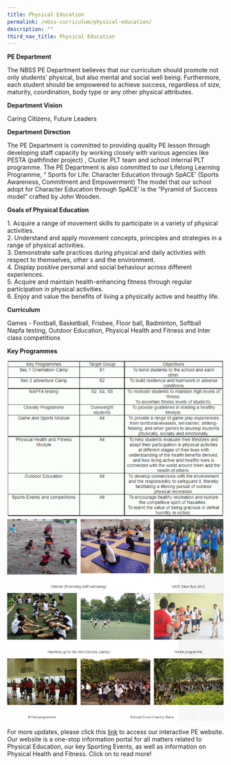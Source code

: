 ```yaml
---
title: Physical Education
permalink: /nbss-curriculum/physical-education/
description: ""
third_nav_title: Physical Education
---
```

<p><strong>PE Department</strong></p>
<p>The NBSS PE Department believes that our curriculum should promote not only students' physical, but also mental and social well being. Furthermore, each student should be empowered to achieve success, regardless of size, maturity, coordination, body type or any other physical attributes.&nbsp;</p>
<p><strong>Department Vision</strong></p>
<p>Caring Citizens, Future Leaders</p>
<p><strong>Department Direction</strong></p>
<p>The PE Department is committed to providing quality PE lesson through developing staff capacity by working closely with various agencies like PESTA (pathfinder project) , Cluster PLT team and school internal PLT programme. The PE Department is also committed to our Lifelong Learning Programme, “ Sports for Life: Character Education through SpACE’ (Sports Awareness, Commitment and Empowerment) The model that our school adopt for Character Education through SpACE’ is the “Pyramid of Success model” crafted by John Wooden.</p>
<p><strong>Goals of Physical Education</strong></p>
<p>1. Acquire a range of movement skills to participate in a variety of physical activities.&nbsp;<br>2. Understand and apply movement concepts, principles and strategies in a range of physical activities.<br>3. Demonstrate safe practices during physical and daily activities with respect to themselves, other s and the environment.&nbsp;<br>4. Display positive personal and social behaviour across different experiences.<br>5. Acquire and maintain health-enhancing fitness through regular participation in physical activities.&nbsp;<br>6. Enjoy and value the benefits of living a physically active and healthy life.</p>
<p><strong>Curriculum</strong></p>
<p>Games - Football, Basketball, Frisbee, Floor ball, Badminton, Softball <br>Napfa testing, Outdoor Education, Physical Health and Fitness and Inter class competitions</p>
<p><strong>Key Programmes</strong></p>
<img src="/images/pe1.png"><br>
<img src="/images/pe2.png">


For more updates, please click this [link](https://tinyurl.com/NBSS-PE-DEPT ) to access our interactive PE website. Our website is a one-stop information portal for all matters related to Physical Education, our key Sporting Events, as well as information on Physical Health and Fitness. 
Click on to read more!